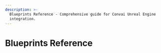 ```yaml
---
description: >-
  Blueprints Reference - Comprehensive guide for Convai Unreal Engine
  integration.
---
```


# Blueprints Reference

